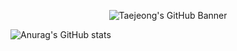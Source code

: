 <p align="center">
  <img src="https://github.com/user-attachments/assets/a74d6cf9-1c24-471c-8d4d-e9b4d68a61ea" alt="Taejeong's GitHub Banner" />
</p>

<!--
**xaehub/xaehub** is a ✨ _special_ ✨ repository because its `README.md` (this file) appears on your GitHub profile.

Here are some ideas to get you started:

- 🔭 I’m currently working on ...
- 🌱 I’m currently learning ...
- 👯 I’m looking to collaborate on ...
- 🤔 I’m looking for help with ...
- 💬 Ask me about ...
- 📫 How to reach me: ...
- 😄 Pronouns: ...
- ⚡ Fun fact: ...
-->
![Anurag's GitHub stats](https://github-readme-stats.vercel.app/api?username=xaehub&show_icons=true&theme=tokyonight)
